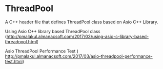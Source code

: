 # ThreadPool
A C++ header file that defines ThreadPool class based on Asio C++ Library.

 Using Asio C++ library based ThreadPool class 
 (http://pmalakul.almanacsoft.com/2017/03/using-asio-c-library-based-threadpool.html)
 
 Asio ThreadPool Performance Test (
 http://pmalakul.almanacsoft.com/2017/03/asio-threadpool-performance-test.html)
